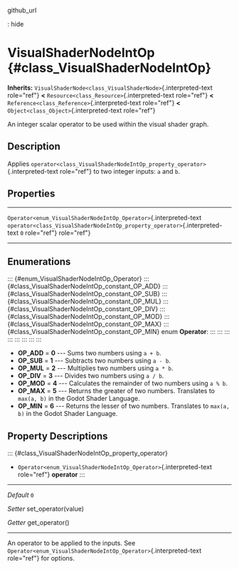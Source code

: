 github\_url

:   hide

VisualShaderNodeIntOp {#class_VisualShaderNodeIntOp}
=====================

**Inherits:**
`VisualShaderNode<class_VisualShaderNode>`{.interpreted-text role="ref"}
**\<** `Resource<class_Resource>`{.interpreted-text role="ref"} **\<**
`Reference<class_Reference>`{.interpreted-text role="ref"} **\<**
`Object<class_Object>`{.interpreted-text role="ref"}

An integer scalar operator to be used within the visual shader graph.

Description
-----------

Applies
`operator<class_VisualShaderNodeIntOp_property_operator>`{.interpreted-text
role="ref"} to two integer inputs: `a` and `b`.

Properties
----------

  ------------------------------------------------------------------- ----------------------------------------------------------------------------- -----
  `Operator<enum_VisualShaderNodeIntOp_Operator>`{.interpreted-text   `operator<class_VisualShaderNodeIntOp_property_operator>`{.interpreted-text   `0`
  role="ref"}                                                         role="ref"}                                                                   

  ------------------------------------------------------------------- ----------------------------------------------------------------------------- -----

Enumerations
------------

::: {#enum_VisualShaderNodeIntOp_Operator}
::: {#class_VisualShaderNodeIntOp_constant_OP_ADD}
::: {#class_VisualShaderNodeIntOp_constant_OP_SUB}
::: {#class_VisualShaderNodeIntOp_constant_OP_MUL}
::: {#class_VisualShaderNodeIntOp_constant_OP_DIV}
::: {#class_VisualShaderNodeIntOp_constant_OP_MOD}
::: {#class_VisualShaderNodeIntOp_constant_OP_MAX}
::: {#class_VisualShaderNodeIntOp_constant_OP_MIN}
enum **Operator**:
:::
:::
:::
:::
:::
:::
:::
:::

-   **OP\_ADD** = **0** \-\-- Sums two numbers using `a + b`.
-   **OP\_SUB** = **1** \-\-- Subtracts two numbers using `a - b`.
-   **OP\_MUL** = **2** \-\-- Multiplies two numbers using `a * b`.
-   **OP\_DIV** = **3** \-\-- Divides two numbers using `a / b`.
-   **OP\_MOD** = **4** \-\-- Calculates the remainder of two numbers
    using `a % b`.
-   **OP\_MAX** = **5** \-\-- Returns the greater of two numbers.
    Translates to `max(a, b)` in the Godot Shader Language.
-   **OP\_MIN** = **6** \-\-- Returns the lesser of two numbers.
    Translates to `max(a, b)` in the Godot Shader Language.

Property Descriptions
---------------------

::: {#class_VisualShaderNodeIntOp_property_operator}
-   `Operator<enum_VisualShaderNodeIntOp_Operator>`{.interpreted-text
    role="ref"} **operator**
:::

  ----------- ----------------------
  *Default*   `0`

  *Setter*    set\_operator(value)

  *Getter*    get\_operator()
  ----------- ----------------------

An operator to be applied to the inputs. See
`Operator<enum_VisualShaderNodeIntOp_Operator>`{.interpreted-text
role="ref"} for options.

